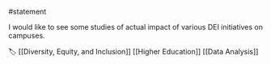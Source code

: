 #statement 

I would like to see some studies of actual impact of various DEI initiatives on campuses.

🏷 [[Diversity, Equity, and Inclusion]] [[Higher Education]] [[Data Analysis]]